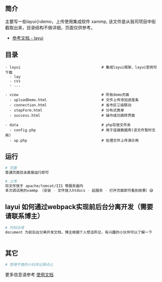 
## 简介

主要写一些layui小demo，上传使用集成软件 xammp, 该文件是从我司项目中街截取出来，目录结构不做详细，页面仅供参考。

- [参考文档 - layui](http://www.layui.com)

## 目录
```
- layui                                     # 集成layui框架，layui官网可下载
  - lay
  - css
  - ...                          

- view                                      # 所有demo页面
  - uploadDemo.html                         # 文件上传添加进度条
  - connection.html                         # 省市区三级联动
  - stepForm.html                           # 分布式表单
  - success.html                            # 操作成功跳转界面

- data                                      # php存放文件夹
  - config.php                              # 用于连接数据库(该文件暂时无用)
  - up.php                                  # 处理文件上传演示用

```

## 运行
```bash
# 页面
普通页面双击直接运行即可

# 上传
将文件放于 apache/tomcat/IIS 等服务器内 
本次调试用的xammp （安装 - 文件放入htdocs - 起服务 - 打开页面即可看到效果）😅

```

## layui 如何通过webpack实现前后台分离开发（需要请联系博主）
```bash
# 代码仓库
document 为前后台分离开发文档，博主根据个人想法所见，有兴趣的小伙伴可以了解一下
 
```

## 其它
```bash
# 觉得不错的小伙伴记得点心

```

更多信息请参考 [使用文档](http://www.layui.com)


